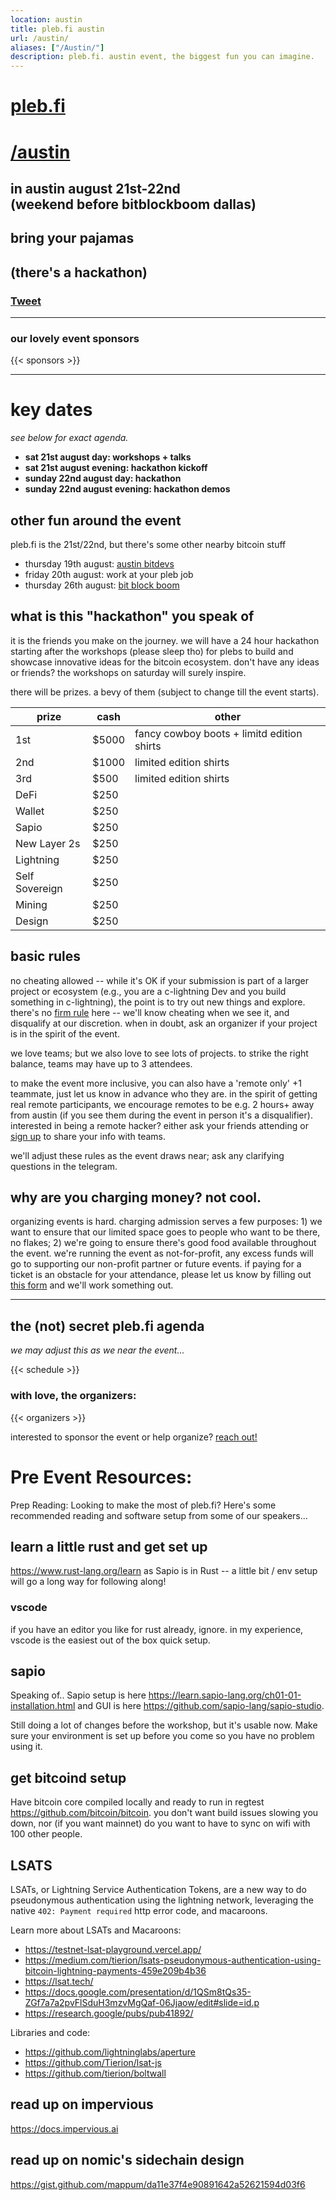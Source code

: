 ```yaml
---
location: austin
title: pleb.fi austin
url: /austin/
aliases: ["/Austin/"]
description: pleb.fi. austin event, the biggest fun you can imagine.
---
```


# [pleb.fi](/)
# [/austin](/austin)


##    in austin august 21st-22nd<br> (weekend before bitblockboom dallas)

## bring your pajamas
## (there's a hackathon)
### <a class="twitter-share-button" href="https://twitter.com/intent/tweet?text=i%20am%20a%20total%20pleb%20and%20i%20wanna%20go%20to&hashtags=bitcoin" data-size="large"> Tweet</a>

-----------------
### our lovely event sponsors 

{{< sponsors >}}




****************** ****************** ******************

# key dates

_see below for exact agenda._
- **sat 21st august day: workshops + talks**
- **sat 21st august evening: hackathon kickoff**
- **sunday 22nd august day: hackathon**
- **sunday 22nd august evening: hackathon demos**

## other fun around the event

pleb.fi is the 21st/22nd, but there's some other nearby bitcoin stuff

- thursday 19th august: [austin bitdevs](https://austinbitdevs.com/)
- friday 20th august: work at your pleb job
- thursday 26th august: [bit block boom](https://bitblockboom.com/)

## what is this "hackathon" you speak of

it is the friends you make on the journey. we will have a 24 hour
hackathon starting after the workshops (please sleep tho) for plebs to
build and showcase innovative ideas for the bitcoin ecosystem. don't
have any ideas or friends? the workshops on saturday will surely inspire.

there will be prizes. a bevy of them (subject to change till the event starts).

| prize | cash | other |
| --------- | ----- | -----|
| 1st | $5000 | fancy cowboy boots + limitd edition shirts |
| 2nd | $1000 | limited edition shirts |
| 3rd | $500  | limited edition shirts |
| DeFi|$250|
| Wallet|$250|
| Sapio|$250|
| New Layer 2s|$250|
| Lightning|$250|
| Self Sovereign|$250|
| Mining|$250|
| Design|$250|


## basic rules
no cheating allowed -- while it's OK if your submission is part of a larger
project or ecosystem (e.g., you are a c-lightning Dev and you build something
in c-lightning), the point is to try out new things and explore. there's no
[firm rule](https://en.wikipedia.org/wiki/I_know_it_when_I_see_it) here --
we'll know cheating when we see it, and disqualify at our discretion. when in
doubt, ask an organizer if your project is in the spirit of the event.

we love teams; but we also love to see lots of projects. to strike the right
balance, teams may have up to 3 attendees.

to make the event more inclusive, you can also have a 'remote only' +1
teammate, just let us know in advance who they are. in the spirit of getting
real remote participants, we encourage remotes to be e.g. 2 hours+ away from
austin (if you see them during the event in person it's a disqualifier).
interested in being a remote hacker? either ask your friends attending or [sign
up](https://forms.gle/pLbozeJTXuz6kpTdA) to share your info with teams.

we'll adjust these rules as the event draws near; ask any clarifying questions
in the telegram.

## why are you charging money? not cool.
organizing events is hard. charging admission serves a few purposes: 1) we want
to ensure that our limited space goes to people who want to be there, no
flakes; 2) we're going to ensure there's good food available throughout the
event. we're running the event as not-for-profit, any excess funds will go to
supporting our non-profit partner or future events. if paying for a ticket is
an obstacle for your attendance, please let us know by filling out [this
form](https://forms.gle/66mMcK2gbtftwCLr9) and we'll work something out.

************************ ************************ ************************ ************************

## the (not) secret pleb.fi agenda

_we may adjust this as we near the event..._

{{< schedule   >}}


### with love, the organizers:
{{< organizers   >}}

interested to sponsor the event or help organize? 
<a href="https://twitter.com/messages/compose?recipient_id=379400685" data-screen-name="@jeremyrubin">reach out!</a>






# Pre Event Resources:
Prep Reading: Looking to make the most of pleb.fi? Here's some recommended reading and software setup from some of our speakers...

## learn a little rust and get set up

https://www.rust-lang.org/learn as Sapio is in Rust -- a little bit / env setup will go a long way for following along!
### vscode

if you have an editor you like for rust already, ignore. in my experience, vscode is the easiest out of the box quick setup.


## sapio
Speaking of.. Sapio setup is here
https://learn.sapio-lang.org/ch01-01-installation.html and GUI is here
https://github.com/sapio-lang/sapio-studio.

Still doing a lot of changes before the workshop, but it's usable now. Make sure your environment is set up before you come so you have no problem using it.

## get bitcoind setup
Have bitcoin core compiled locally and ready to run in regtest https://github.com/bitcoin/bitcoin. you don't want build issues slowing you down, nor (if you want mainnet) do you want to have to sync on wifi with 100 other people.





## LSATS
LSATs, or Lightning Service Authentication Tokens, are a new way to do
pseudonymous authentication using the lightning network, leveraging the native
`402: Payment required` http error code, and macaroons. 

Learn more about LSATs and Macaroons:
- https://testnet-lsat-playground.vercel.app/ 
- https://medium.com/tierion/lsats-pseudonymous-authentication-using-bitcoin-lightning-payments-459e209b4b36 
- https://lsat.tech/
- https://docs.google.com/presentation/d/1QSm8tQs35-ZGf7a7a2pvFlSduH3mzvMgQaf-06Jjaow/edit#slide=id.p
- https://research.google/pubs/pub41892/

Libraries and code:
- https://github.com/lightninglabs/aperture
- https://github.com/Tierion/lsat-js
- https://github.com/tierion/boltwall

## read up on impervious
https://docs.impervious.ai

## read up on nomic's sidechain design
https://gist.github.com/mappum/da11e37f4e90891642a52621594d03f6